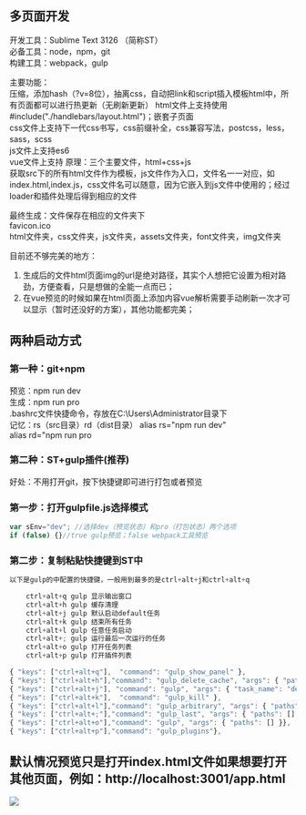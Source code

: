 ## 多页面开发
开发工具：Sublime Text 3126  （简称ST）  
必备工具：node，npm，git  
构建工具：webpack，gulp  

主要功能：  
压缩，添加hash（?v=8位），抽离css，自动把link和script插入模板html中，所有页面都可以进行热更新（无刷新更新）
html文件上支持使用#include("./handlebars/layout.html")；嵌套子页面  
css文件上支持下一代css书写，css前缀补全，css兼容写法，postcss，less，sass，scss  
js文件上支持es6  
vue文件上支持
原理：三个主要文件，html+css+js  
获取src下的所有html文件作为模板，js文件作为入口，文件名一一对应，如index.html,index.js，css文件名可以随意，因为它嵌入到js文件中使用的；经过loader和插件处理后得到相应的文件  

最终生成：文件保存在相应的文件夹下  
favicon.ico  
html文件夹，css文件夹，js文件夹，assets文件夹，font文件夹，img文件夹  

目前还不够完美的地方：
1. 生成后的文件html页面img的url是绝对路径，其实个人想把它设置为相对路劲，方便查看，只是想做的全能一点而已；
2. 在vue预览的时候如果在html页面上添加内容vue解析需要手动刷新一次才可以显示（暂时还没好的方案），其他功能都完美；


## 两种启动方式

### 第一种：git+npm  
预览：npm run dev  
生成：npm run pro  
.bashrc文件快捷命令，存放在C:\Users\Administrator目录下  
记忆：rs（src目录）rd（dist目录）
alias rs="npm run dev"  
alias rd="npm run pro  

### 第二种：ST+gulp插件(推荐)
好处：不用打开git，按下快捷键即可进行打包或者预览  
### 第一步：打开gulpfile.js选择模式  
```js
var sEnv="dev"; //选择dev（预览状态）和pro（打包状态）两个选项
if (false) {}//true gulp预览；false webpack工具预览
```

### 第二步：复制粘贴快捷键到ST中
```js
以下是gulp的中配置的快捷键，一般用到最多的是ctrl+alt+j和ctrl+alt+q

    ctrl+alt+q gulp 显示输出窗口
    ctrl+alt+h gulp 缓存清理
    ctrl+alt+j gulp 默认启动default任务
    ctrl+alt+k gulp 结束所有任务
    ctrl+alt+l gulp 任意任务启动
    ctrl+alt+; gulp 运行最后一次运行的任务
    ctrl+alt+o gulp 打开任务列表
    ctrl+alt+p gulp 打开插件列表

{ "keys": ["ctrl+alt+q"],  "command": "gulp_show_panel" },
{ "keys": ["ctrl+alt+h"],"command": "gulp_delete_cache", "args": { "paths": [] }},
{ "keys": ["ctrl+alt+j"], "command": "gulp", "args": { "task_name": "default", "paths": [] } },
{ "keys": ["ctrl+alt+k"],  "command": "gulp_kill" },
{ "keys": ["ctrl+alt+l"],"command": "gulp_arbitrary", "args": { "paths": [] } },
{ "keys": ["ctrl+alt+;"],"command": "gulp_last", "args": { "paths": [] } },
{ "keys": ["ctrl+alt+o"],"command": "gulp", "args": { "paths": [] }},
{ "keys": ["ctrl+alt+p"],"command": "gulp_plugins"},


```

## 默认情况预览只是打开index.html文件如果想要打开其他页面，例如：http://localhost:3001/app.html
<img src="https://github.com/HeDonglin/webpack/blob/master/src/assets/1.png">
